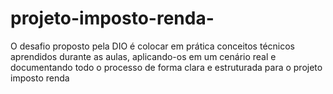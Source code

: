 # projeto-imposto-renda-
O desafio proposto pela DIO é colocar em prática conceitos técnicos aprendidos durante as aulas, aplicando-os em um cenário real e documentando todo o processo de forma clara e estruturada para o projeto imposto renda
